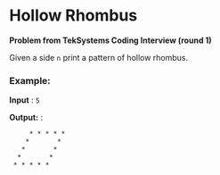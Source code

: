 # Hollow Rhombus

**Problem from TekSystems Coding Interview (round 1)**

Given a side `n` print a pattern of hollow rhombus.

### Example:
**Input** : `5`

**Output:** :

         * * * * *
        *       *
       *       *
      *       *
     * * * * *
